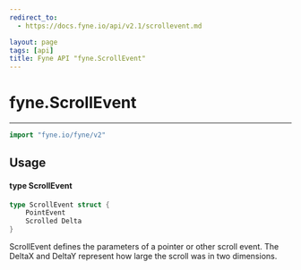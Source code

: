 ```yaml
---
redirect_to:
  - https://docs.fyne.io/api/v2.1/scrollevent.md

layout: page
tags: [api]
title: Fyne API "fyne.ScrollEvent"
---
```



# fyne.ScrollEvent
---
```go
import "fyne.io/fyne/v2"
```

## Usage

#### type ScrollEvent

```go
type ScrollEvent struct {
	PointEvent
	Scrolled Delta
}
```

ScrollEvent defines the parameters of a pointer or other scroll event. The DeltaX and DeltaY represent how large the scroll was in two dimensions.
